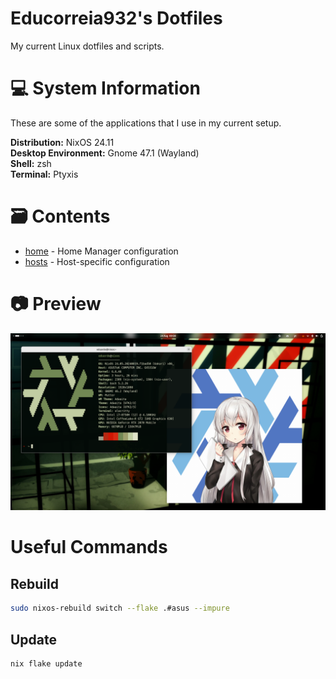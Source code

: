 # Educorreia932's Dotfiles 

My current Linux dotfiles and scripts.

# 💻 System Information

These are some of the applications that I use in my current setup.

**Distribution:** NixOS 24.11  
**Desktop Environment:** Gnome 47.1 (Wayland)  
**Shell:** zsh    
**Terminal:** Ptyxis

# 🗃️ Contents
 
- [home](home/) - Home Manager configuration
- [hosts](hosts/) - Host-specific configuration

# 📷 Preview

![Preview](preview.png)

# Useful Commands

## Rebuild

```sh
sudo nixos-rebuild switch --flake .#asus --impure
```

## Update

```sh
nix flake update
```
